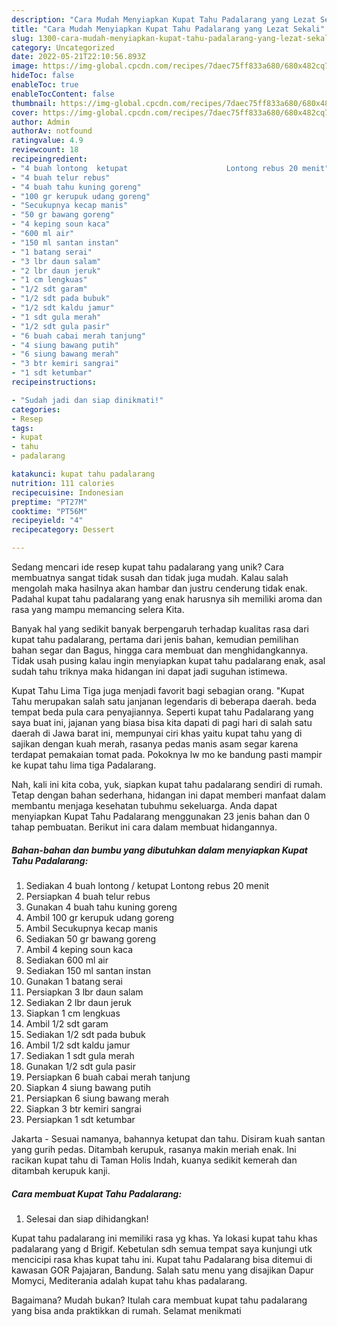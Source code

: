 ```yaml
---
description: "Cara Mudah Menyiapkan Kupat Tahu Padalarang yang Lezat Sekali"
title: "Cara Mudah Menyiapkan Kupat Tahu Padalarang yang Lezat Sekali"
slug: 1300-cara-mudah-menyiapkan-kupat-tahu-padalarang-yang-lezat-sekali
category: Uncategorized
date: 2022-05-21T22:10:56.893Z
image: https://img-global.cpcdn.com/recipes/7daec75ff833a680/680x482cq70/kupat-tahu-padalarang-foto-resep-utama.jpg
hideToc: false
enableToc: true
enableTocContent: false
thumbnail: https://img-global.cpcdn.com/recipes/7daec75ff833a680/680x482cq70/kupat-tahu-padalarang-foto-resep-utama.jpg
cover: https://img-global.cpcdn.com/recipes/7daec75ff833a680/680x482cq70/kupat-tahu-padalarang-foto-resep-utama.jpg
author: Admin
authorAv: notfound
ratingvalue: 4.9
reviewcount: 18
recipeingredient:
- "4 buah lontong  ketupat                      Lontong rebus 20 menit"
- "4 buah telur rebus"
- "4 buah tahu kuning goreng"
- "100 gr kerupuk udang goreng"
- "Secukupnya kecap manis"
- "50 gr bawang goreng"
- "4 keping soun kaca"
- "600 ml air"
- "150 ml santan instan"
- "1 batang serai"
- "3 lbr daun salam"
- "2 lbr daun jeruk"
- "1 cm lengkuas"
- "1/2 sdt garam"
- "1/2 sdt pada bubuk"
- "1/2 sdt kaldu jamur"
- "1 sdt gula merah"
- "1/2 sdt gula pasir"
- "6 buah cabai merah tanjung"
- "4 siung bawang putih"
- "6 siung bawang merah"
- "3 btr kemiri sangrai"
- "1 sdt ketumbar"
recipeinstructions:

- "Sudah jadi dan siap dinikmati!"
categories:
- Resep
tags:
- kupat
- tahu
- padalarang

katakunci: kupat tahu padalarang 
nutrition: 111 calories
recipecuisine: Indonesian
preptime: "PT27M"
cooktime: "PT56M"
recipeyield: "4"
recipecategory: Dessert

---
```





Sedang mencari ide resep kupat tahu padalarang yang unik? Cara membuatnya sangat tidak susah dan tidak juga mudah. Kalau salah mengolah maka hasilnya akan hambar dan justru cenderung tidak enak. Padahal kupat tahu padalarang yang enak harusnya sih memiliki aroma dan rasa yang mampu memancing selera Kita.





Banyak hal yang sedikit banyak berpengaruh terhadap kualitas rasa dari kupat tahu padalarang, pertama dari jenis bahan, kemudian pemilihan bahan segar dan Bagus, hingga cara membuat dan menghidangkannya. Tidak usah pusing kalau ingin menyiapkan kupat tahu padalarang enak,      asal sudah tahu triknya maka hidangan ini dapat jadi suguhan istimewa.














Kupat Tahu Lima Tiga juga menjadi favorit bagi sebagian orang. &#34;Kupat Tahu merupakan salah satu janjanan legendaris di beberapa daerah. beda tempat beda pula cara penyajiannya. Seperti kupat tahu Padalarang yang saya buat ini, jajanan yang biasa bisa kita dapati di pagi hari di salah satu daerah di Jawa barat ini, mempunyai ciri khas yaitu kupat tahu yang di sajikan dengan kuah merah, rasanya pedas manis asam segar karena terdapat pemakaian tomat pada. Pokoknya lw mo ke bandung pasti mampir ke kupat tahu lima tiga Padalarang.






Nah, kali ini kita coba, yuk, siapkan kupat tahu padalarang sendiri di rumah. Tetap dengan bahan sederhana, hidangan ini dapat memberi manfaat dalam membantu menjaga kesehatan tubuhmu sekeluarga. Anda dapat menyiapkan Kupat Tahu Padalarang menggunakan 23 jenis bahan dan 0 tahap pembuatan. Berikut ini cara dalam membuat hidangannya.

<!--inarticleads1-->

##### Bahan-bahan dan bumbu yang dibutuhkan dalam menyiapkan Kupat Tahu Padalarang:

1. Sediakan 4 buah lontong / ketupat                      Lontong rebus 20 menit
1. Persiapkan 4 buah telur rebus
1. Gunakan 4 buah tahu kuning goreng
1. Ambil 100 gr kerupuk udang goreng
1. Ambil Secukupnya kecap manis
1. Sediakan 50 gr bawang goreng
1. Ambil 4 keping soun kaca
1. Sediakan 600 ml air
1. Sediakan 150 ml santan instan
1. Gunakan 1 batang serai
1. Persiapkan 3 lbr daun salam
1. Sediakan 2 lbr daun jeruk
1. Siapkan 1 cm lengkuas
1. Ambil 1/2 sdt garam
1. Sediakan 1/2 sdt pada bubuk
1. Ambil 1/2 sdt kaldu jamur
1. Sediakan 1 sdt gula merah
1. Gunakan 1/2 sdt gula pasir
1. Persiapkan 6 buah cabai merah tanjung
1. Siapkan 4 siung bawang putih
1. Persiapkan 6 siung bawang merah
1. Siapkan 3 btr kemiri sangrai
1. Persiapkan 1 sdt ketumbar


Jakarta - Sesuai namanya, bahannya ketupat dan tahu. Disiram kuah santan yang gurih pedas. Ditambah kerupuk, rasanya makin meriah enak. Ini racikan kupat tahu di Taman Holis Indah, kuanya sedikit kemerah dan ditambah kerupuk kanji. 

<!--inarticleads2-->

##### Cara membuat Kupat Tahu Padalarang:


1. Selesai dan siap dihidangkan!

Kupat tahu padalarang ini memiliki rasa yg khas. Ya lokasi kupat tahu khas padalarang yang d Brigif. Kebetulan sdh semua tempat saya kunjungi utk mencicipi rasa khas kupat tahu ini. Kupat tahu Padalarang bisa ditemui di kawasan GOR Pajajaran, Bandung. Salah satu menu yang disajikan Dapur Momyci, Mediterania adalah kupat tahu khas padalarang. 

Bagaimana? Mudah bukan? Itulah cara membuat kupat tahu padalarang yang bisa anda praktikkan di rumah. Selamat menikmati
